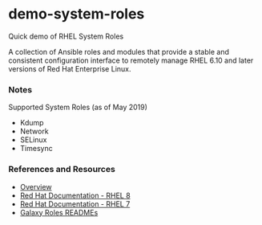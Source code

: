 # demo-system-roles
Quick demo of RHEL System Roles

A collection of Ansible roles and modules that provide a stable and consistent configuration interface to remotely manage RHEL 6.10 and later versions of Red Hat Enterprise Linux.

### Notes
Supported System Roles (as of May 2019)
* Kdump
* Network
* SELinux
* Timesync

### References and Resources
* [Overview](https://access.redhat.com/articles/3050101)
* [Red Hat Documentation - RHEL 8](https://access.redhat.com/documentation/en-us/red_hat_enterprise_linux/8/html/automating_system_administration_by_using_rhel_system_roles/index)
* [Red Hat Documentation - RHEL 7](https://access.redhat.com/documentation/en-us/red_hat_enterprise_linux/7/html/administration_and_configuration_tasks_using_system_roles_in_rhel_7.9/index)
* [Galaxy Roles READMEs](https://galaxy.ansible.com/linux-system-roles)
